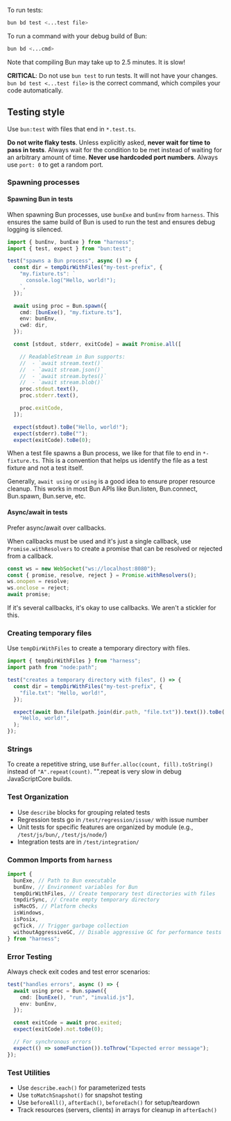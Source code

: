 To run tests:

```sh
bun bd test <...test file>
```

To run a command with your debug build of Bun:

```sh
bun bd <...cmd>
```

Note that compiling Bun may take up to 2.5 minutes. It is slow!

**CRITICAL**: Do not use `bun test` to run tests. It will not have your changes. `bun bd test <...test file>` is the correct command, which compiles your code automatically.

## Testing style

Use `bun:test` with files that end in `*.test.ts`.

**Do not write flaky tests**. Unless explicitly asked, **never wait for time to pass in tests**. Always wait for the condition to be met instead of waiting for an arbitrary amount of time. **Never use hardcoded port numbers**. Always use `port: 0` to get a random port.

### Spawning processes

#### Spawning Bun in tests

When spawning Bun processes, use `bunExe` and `bunEnv` from `harness`. This ensures the same build of Bun is used to run the test and ensures debug logging is silenced.

```ts
import { bunEnv, bunExe } from "harness";
import { test, expect } from "bun:test";

test("spawns a Bun process", async () => {
  const dir = tempDirWithFiles("my-test-prefix", {
    "my.fixture.ts": `
      console.log("Hello, world!");
    `,
  });

  await using proc = Bun.spawn({
    cmd: [bunExe(), "my.fixture.ts"],
    env: bunEnv,
    cwd: dir,
  });

  const [stdout, stderr, exitCode] = await Promise.all([

    // ReadableStream in Bun supports:
    //  - `await stream.text()`
    //  - `await stream.json()`
    //  - `await stream.bytes()`
    //  - `await stream.blob()`
    proc.stdout.text(),
    proc.stderr.text(),

    proc.exitCode,
  ]);

  expect(stdout).toBe("Hello, world!");
  expect(stderr).toBe("");
  expect(exitCode).toBe(0);
```

When a test file spawns a Bun process, we like for that file to end in `*-fixture.ts`. This is a convention that helps us identify the file as a test fixture and not a test itself.

Generally, `await using` or `using` is a good idea to ensure proper resource cleanup. This works in most Bun APIs like Bun.listen, Bun.connect, Bun.spawn, Bun.serve, etc.

#### Async/await in tests

Prefer async/await over callbacks.

When callbacks must be used and it's just a single callback, use `Promise.withResolvers` to create a promise that can be resolved or rejected from a callback.

```ts
const ws = new WebSocket("ws://localhost:8080");
const { promise, resolve, reject } = Promise.withResolvers();
ws.onopen = resolve;
ws.onclose = reject;
await promise;
```

If it's several callbacks, it's okay to use callbacks. We aren't a stickler for this.

### Creating temporary files

Use `tempDirWithFiles` to create a temporary directory with files.

```ts
import { tempDirWithFiles } from "harness";
import path from "node:path";

test("creates a temporary directory with files", () => {
  const dir = tempDirWithFiles("my-test-prefix", {
    "file.txt": "Hello, world!",
  });

  expect(await Bun.file(path.join(dir.path, "file.txt")).text()).toBe(
    "Hello, world!",
  );
});
```

### Strings

To create a repetitive string, use `Buffer.alloc(count, fill).toString()` instead of `"A".repeat(count)`. "".repeat is very slow in debug JavaScriptCore builds.

### Test Organization

- Use `describe` blocks for grouping related tests
- Regression tests go in `/test/regression/issue/` with issue number
- Unit tests for specific features are organized by module (e.g., `/test/js/bun/`, `/test/js/node/`)
- Integration tests are in `/test/integration/`

### Common Imports from `harness`

```ts
import {
  bunExe, // Path to Bun executable
  bunEnv, // Environment variables for Bun
  tempDirWithFiles, // Create temporary test directories with files
  tmpdirSync, // Create empty temporary directory
  isMacOS, // Platform checks
  isWindows,
  isPosix,
  gcTick, // Trigger garbage collection
  withoutAggressiveGC, // Disable aggressive GC for performance tests
} from "harness";
```

### Error Testing

Always check exit codes and test error scenarios:

```ts
test("handles errors", async () => {
  await using proc = Bun.spawn({
    cmd: [bunExe(), "run", "invalid.js"],
    env: bunEnv,
  });

  const exitCode = await proc.exited;
  expect(exitCode).not.toBe(0);

  // For synchronous errors
  expect(() => someFunction()).toThrow("Expected error message");
});
```

### Test Utilities

- Use `describe.each()` for parameterized tests
- Use `toMatchSnapshot()` for snapshot testing
- Use `beforeAll()`, `afterEach()`, `beforeEach()` for setup/teardown
- Track resources (servers, clients) in arrays for cleanup in `afterEach()`
